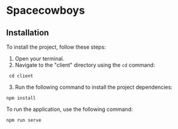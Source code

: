 # Spacecowboys

## Installation

To install the project, follow these steps:

1. Open your terminal.
2. Navigate to the "client" directory using the `cd` command:
```console
 cd client
```
3. Run the following command to install the project dependencies:
 ```console
npm install
```
To run the application, use the following command:
```console
npm run serve 
```
